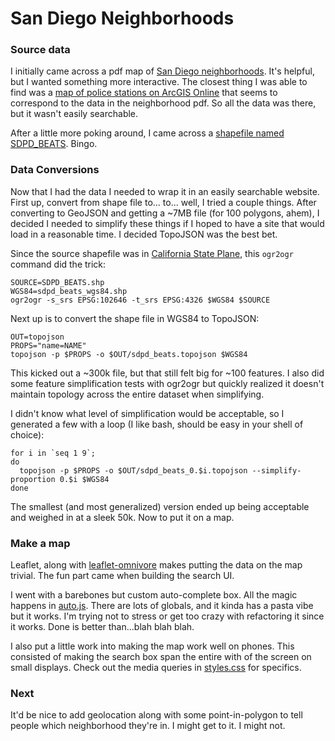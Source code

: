 # San Diego Neighborhoods

### Source data
I initially came across a pdf map of [San Diego neighborhoods](http://www.sangis.org/docs/services/San_Diego_neighborhoods.pdf). It's helpful, but I wanted something more interactive. The closest thing I was able to find was a [map of police stations on ArcGIS Online](http://sandiego.maps.arcgis.com/apps/OnePane/basicviewer/index.html?appid=fd71ebb862f241ef9ba4e7159749cb46) that seems to correspond to the data in the neighborhood pdf. So all the data was there, but it wasn't easily searchable.

After a little more poking around, I came across a [shapefile named SDPD_BEATS](http://rdw.sandag.org/Default.aspx?dir=Law). Bingo. 

### Data Conversions

Now that I had the data I needed to wrap it in an easily searchable website. First up, convert from shape file to... to... well, I tried a couple things. After converting to GeoJSON and getting a ~7MB file (for 100 polygons, ahem), I decided I needed to simplify these things if I hoped to have a site that would load in a reasonable time. I decided TopoJSON was the best bet. 

Since the source shapefile was in [California State Plane](http://epsg.io/102646), this `ogr2ogr` command did the trick:

```
SOURCE=SDPD_BEATS.shp
WGS84=sdpd_beats_wgs84.shp
ogr2ogr -s_srs EPSG:102646 -t_srs EPSG:4326 $WGS84 $SOURCE
```

Next up is to convert the shape file in WGS84 to TopoJSON:

```
OUT=topojson
PROPS="name=NAME"
topojson -p $PROPS -o $OUT/sdpd_beats.topojson $WGS84
```

This kicked out a ~300k file, but that still felt big for ~100 features. I also did some feature simplification tests with ogr2ogr but quickly realized it doesn't maintain topology across the entire dataset when simplifying. 

I didn't know what level of simplification would be acceptable, so I generated a few with a loop (I like bash, should be easy in your shell of choice):

```
for i in `seq 1 9`;
do
  topojson -p $PROPS -o $OUT/sdpd_beats_0.$i.topojson --simplify-proportion 0.$i $WGS84
done 
```

The smallest (and most generalized) version ended up being acceptable and weighed in at a sleek 50k. Now to put it on a map.

### Make a map

Leaflet, along with [leaflet-omnivore](https://github.com/mapbox/leaflet-omnivore) makes putting the data on the map trivial. The fun part came when building the search UI.

I went with a barebones but custom auto-complete box. All the magic happens in [auto.js](../../tree/master/js/auto.js). There are lots of globals, and it kinda has a pasta vibe but it works. I'm trying not to stress or get too crazy with refactoring it since it works. Done is better than...blah blah blah.

I also put a little work into making the map work well on phones. This consisted of making the search box span the entire with of the screen on small displays. Check out the media queries in [styles.css](../../tree/master/css/styles.css) for specifics.

### Next

It'd be nice to add geolocation along with some point-in-polygon to tell people which neighborhood they're in. I might get to it. I might not. 

